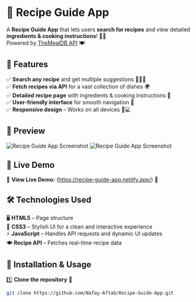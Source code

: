 # 🍕 Recipe Guide App  


A **Recipe Guide App** that lets users **search for recipes** and view detailed **ingredients & cooking instructions**! 🥘✨  
Powered by [TheMealDB API](https://www.themealdb.com/api.php) 🍽️  

## 🚀 Features  
✅ **Search any recipe** and get multiple suggestions 🔎👨‍🍳  
✅ **Fetch recipes via API** for a vast collection of dishes 🌍  
✅ **Detailed recipe page** with ingredients & cooking instructions 📜  
✅ **User-friendly interface** for smooth navigation 🎨  
✅ **Responsive design** – Works on all devices 📱💻  

## 📸 Preview  
![Recipe Guide App Screenshot](https://github.com/user-attachments/assets/ff3401b5-e498-4dcb-95fd-d2f4d829f211)
![Recipe Guide App Screenshot](https://github.com/user-attachments/assets/f275007b-e247-4d74-813b-e5a8c06595ce)



## 🔗 Live Demo  
🔗 **View Live Demo:** (https://recipe-guide-app.netlify.app/) 🚀  

## 🛠️ Technologies Used  
🖥️ **HTML5** – Page structure  
🎨 **CSS3** – Stylish UI for a clean and interactive experience  
⚡ **JavaScript** – Handles API requests and dynamic UI updates  
🍽️ **Recipe API** – Fetches real-time recipe data  

## 📂 Installation & Usage  
1️⃣ **Clone the repository** 🔽  
   ```sh
   git clone https://github.com/Nafay-Aftab/Recipe-Guide-App.git

